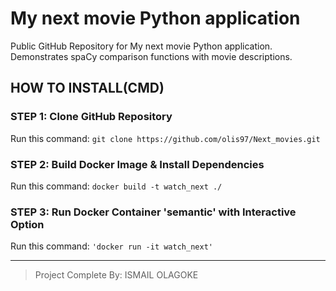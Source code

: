 # My next movie Python application
Public GitHub Repository for My next movie Python application. Demonstrates spaCy comparison functions with movie descriptions.
## HOW TO INSTALL(CMD)
### STEP 1: Clone GitHub Repository 
Run this command: ``git clone https://github.com/olis97/Next_movies.git``
### STEP 2: Build Docker Image & Install Dependencies
Run this command: ``docker build -t watch_next ./``
### STEP 3: Run Docker Container 'semantic' with Interactive Option
Run this command: ``'docker run -it watch_next'``

--------------------------------
> Project Complete By: ISMAIL OLAGOKE
